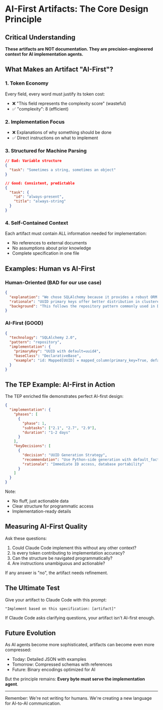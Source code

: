 # AI-First Artifacts: The Core Design Principle

## Critical Understanding

**These artifacts are NOT documentation. They are precision-engineered context for AI implementation agents.**

## What Makes an Artifact "AI-First"?

### 1. Token Economy
Every field, every word must justify its token cost:
- ❌ "This field represents the complexity score" (wasteful)
- ✅ "complexity": 8 (efficient)

### 2. Implementation Focus
- ❌ Explanations of why something should be done
- ✅ Direct instructions on what to implement

### 3. Structured for Machine Parsing
```json
// Bad: Variable structure
{
  "task": "Sometimes a string, sometimes an object"
}

// Good: Consistent, predictable
{
  "task": {
    "id": "always-present",
    "title": "always-string"
  }
}
```

### 4. Self-Contained Context
Each artifact must contain ALL information needed for implementation:
- No references to external documents
- No assumptions about prior knowledge
- Complete specification in one file

## Examples: Human vs AI-First

### Human-Oriented (BAD for our use case)
```json
{
  "explanation": "We chose SQLAlchemy because it provides a robust ORM layer that abstracts database operations while maintaining flexibility",
  "rationale": "UUID primary keys offer better distribution in clustered environments",
  "background": "This follows the repository pattern commonly used in DDD"
}
```

### AI-First (GOOD)
```json
{
  "technology": "SQLAlchemy 2.0",
  "pattern": "repository",
  "implementation": {
    "primaryKey": "UUID with default=uuid4",
    "baseClass": "DeclarativeBase",
    "example": "id: Mapped[UUID] = mapped_column(primary_key=True, default=uuid4)"
  }
}
```

## The TEP Example: AI-First in Action

The TEP enriched file demonstrates perfect AI-first design:

```json
{
  "implementation": {
    "phases": [
      {
        "phase": 1,
        "subtasks": ["2.1", "2.7", "2.9"],
        "duration": "1-2 days"
      }
    ],
    "keyDecisions": [
      {
        "decision": "UUID Generation Strategy",
        "recommendation": "Use Python-side generation with default_factory=uuid4",
        "rationale": "Immediate ID access, database portability"
      }
    ]
  }
}
```

Note:
- No fluff, just actionable data
- Clear structure for programmatic access
- Implementation-ready details

## Measuring AI-First Quality

Ask these questions:
1. Could Claude Code implement this without any other context?
2. Is every token contributing to implementation accuracy?
3. Can the structure be navigated programmatically?
4. Are instructions unambiguous and actionable?

If any answer is "no", the artifact needs refinement.

## The Ultimate Test

Give your artifact to Claude Code with this prompt:
```
"Implement based on this specification: [artifact]"
```

If Claude Code asks clarifying questions, your artifact isn't AI-first enough.

## Future Evolution

As AI agents become more sophisticated, artifacts can become even more compressed:
- Today: Detailed JSON with examples
- Tomorrow: Compressed schemas with references
- Future: Binary encodings optimized for AI

But the principle remains: **Every byte must serve the implementation agent**.

---

Remember: We're not writing for humans. We're creating a new language for AI-to-AI communication.